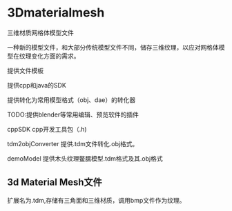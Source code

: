 # 3Dmaterialmesh
三维材质网格体模型文件

一种新的模型文件，和大部分传统模型文件不同，储存三维纹理，以应对网格体模型在纹理变化方面的需求。


提供文件模板

提供cpp和java的SDK

提供转化为常用模型格式（obj、dae）的转化器

TODO:提供blender等常用编辑、预览软件的插件

cppSDK cpp开发工具包（.h)

tdm2objConverter 提供.tdm文件转化.obj格式。

demoModel 提供木头纹理鳖臑模型.tdm格式及其.obj格式


## 3d Material Mesh文件

扩展名为.tdm,存储有三角面和三维材质，调用bmp文件作为纹理。




